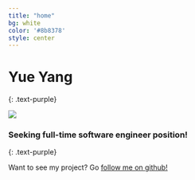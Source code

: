 ```yaml
---
title: "home"
bg: white
color: '#8b8378'
style: center
---
```



# Yue Yang
{: .text-purple}

<div class = "subtlecircle sectiondivider-big"> 
	    <img src="img/yueyang.png"/>
</div>    

### Seeking full-time software engineer position!
{: .text-purple}

Want to see my project? Go [follow me on github!](https://github.com/yueyang0115)
